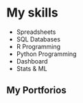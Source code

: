 # My skills

- Spreadsheets
- SQL Databases
- R Programming
- Python Programming
- Dashboard
- Stats & ML

## My Portforios
